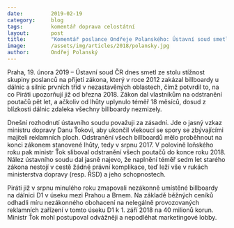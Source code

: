 ```yaml
---
date:         2019-02-19
category:     blog
tags:         komentář doprava celostátní
layout:       post
title:        "Komentář poslance Ondřeje Polanského: Ústavní soud smetl stížnost senátorů – billboardy z dálnic zmizí, otázkou je kdy"
image:        /assets/img/articles/2018/polansky.jpg
author:       Ondřej Polanský
---
```



Praha, 19. února 2019 – Ústavní soud ČR dnes smetl ze stolu stížnost skupiny poslanců na přijetí zákona, který v roce 2012 zakázal billboardy u dálnic a silnic prvních tříd v nezastavěných oblastech, čímž potvrdil to, na co Piráti upozorňují již od března 2018. Zákon dal vlastníkům na odstranění poutačů pět let, a ačkoliv od lhůty uplynulo téměř 18 měsíců, dosud z blízkosti dálnic zdaleka všechny billboardy nezmizely.

Dnešní rozhodnutí ústavního soudu považuji za zásadní. Jde o jasný vzkaz ministru dopravy Danu Ťokovi, aby ukončil vlekoucí se spory se zbývajícími majiteli reklamních ploch. Odstranění všech billboardů mělo proběhnout na konci zákonem stanovené lhůty, tedy v srpnu 2017. V polovině loňského roku pak ministr Ťok sliboval odstranění všech poutačů do konce roku 2018. Nález ústavního soudu dal jasně najevo, že naplnění téměř sedm let starého zákona nestojí v cestě žádné právní komplikace, teď leží vše v rukách ministerstva dopravy (resp. ŘSD) a jeho schopnostech.

Piráti již v srpnu minulého roku zmapovali nezákonně umístěné billboardy na dálnici D1 v úseku mezi Prahou a Brnem. Na základě běžných ceníků odhadli míru nezákonného obohacení na nelegálně provozovaných reklamních zařízení v tomto úseku D1 k 1. září 2018 na 40 milionů korun. Ministr Ťok mohl postupoval odvážněji a nepodléhat marketingové lobby.
